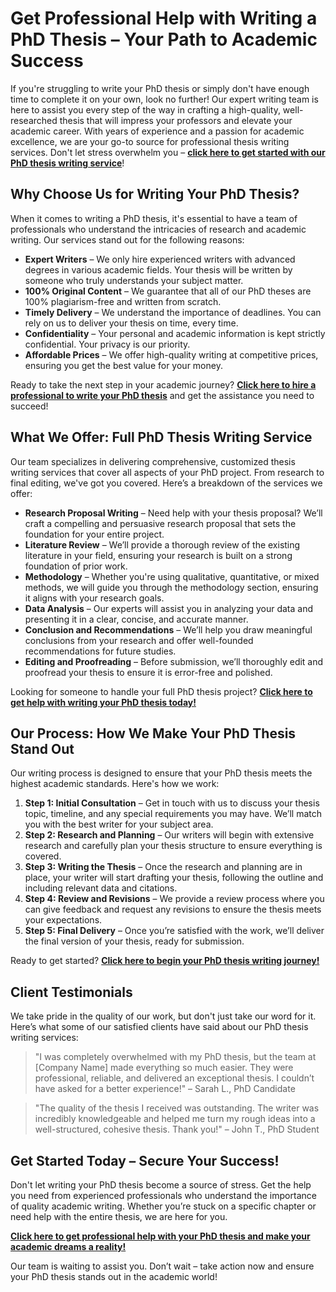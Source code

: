 # Get Professional Help with Writing a PhD Thesis – Your Path to Academic Success

If you're struggling to write your PhD thesis or simply don't have enough time to complete it on your own, look no further! Our expert writing team is here to assist you every step of the way in crafting a high-quality, well-researched thesis that will impress your professors and elevate your academic career. With years of experience and a passion for academic excellence, we are your go-to source for professional thesis writing services. Don't let stress overwhelm you – **[click here to get started with our PhD thesis writing service](https://tinyurl.com/topessay?keyword=writing+a+phd+thesis)**!

## Why Choose Us for Writing Your PhD Thesis?

When it comes to writing a PhD thesis, it's essential to have a team of professionals who understand the intricacies of research and academic writing. Our services stand out for the following reasons:

- **Expert Writers** – We only hire experienced writers with advanced degrees in various academic fields. Your thesis will be written by someone who truly understands your subject matter.
- **100% Original Content** – We guarantee that all of our PhD theses are 100% plagiarism-free and written from scratch.
- **Timely Delivery** – We understand the importance of deadlines. You can rely on us to deliver your thesis on time, every time.
- **Confidentiality** – Your personal and academic information is kept strictly confidential. Your privacy is our priority.
- **Affordable Prices** – We offer high-quality writing at competitive prices, ensuring you get the best value for your money.

Ready to take the next step in your academic journey? **[Click here to hire a professional to write your PhD thesis](https://tinyurl.com/topessay?keyword=writing+a+phd+thesis)** and get the assistance you need to succeed!

## What We Offer: Full PhD Thesis Writing Service

Our team specializes in delivering comprehensive, customized thesis writing services that cover all aspects of your PhD project. From research to final editing, we've got you covered. Here’s a breakdown of the services we offer:

- **Research Proposal Writing** – Need help with your thesis proposal? We’ll craft a compelling and persuasive research proposal that sets the foundation for your entire project.
- **Literature Review** – We’ll provide a thorough review of the existing literature in your field, ensuring your research is built on a strong foundation of prior work.
- **Methodology** – Whether you're using qualitative, quantitative, or mixed methods, we will guide you through the methodology section, ensuring it aligns with your research goals.
- **Data Analysis** – Our experts will assist you in analyzing your data and presenting it in a clear, concise, and accurate manner.
- **Conclusion and Recommendations** – We’ll help you draw meaningful conclusions from your research and offer well-founded recommendations for future studies.
- **Editing and Proofreading** – Before submission, we’ll thoroughly edit and proofread your thesis to ensure it is error-free and polished.

Looking for someone to handle your full PhD thesis project? **[Click here to get help with writing your PhD thesis today!](https://tinyurl.com/topessay?keyword=writing+a+phd+thesis)**

## Our Process: How We Make Your PhD Thesis Stand Out

Our writing process is designed to ensure that your PhD thesis meets the highest academic standards. Here's how we work:

1. **Step 1: Initial Consultation** – Get in touch with us to discuss your thesis topic, timeline, and any special requirements you may have. We’ll match you with the best writer for your subject area.
2. **Step 2: Research and Planning** – Our writers will begin with extensive research and carefully plan your thesis structure to ensure everything is covered.
3. **Step 3: Writing the Thesis** – Once the research and planning are in place, your writer will start drafting your thesis, following the outline and including relevant data and citations.
4. **Step 4: Review and Revisions** – We provide a review process where you can give feedback and request any revisions to ensure the thesis meets your expectations.
5. **Step 5: Final Delivery** – Once you’re satisfied with the work, we’ll deliver the final version of your thesis, ready for submission.

Ready to get started? **[Click here to begin your PhD thesis writing journey!](https://tinyurl.com/topessay?keyword=writing+a+phd+thesis)**

## Client Testimonials

We take pride in the quality of our work, but don't just take our word for it. Here’s what some of our satisfied clients have said about our PhD thesis writing services:

> "I was completely overwhelmed with my PhD thesis, but the team at [Company Name] made everything so much easier. They were professional, reliable, and delivered an exceptional thesis. I couldn’t have asked for a better experience!" – Sarah L., PhD Candidate

> "The quality of the thesis I received was outstanding. The writer was incredibly knowledgeable and helped me turn my rough ideas into a well-structured, cohesive thesis. Thank you!" – John T., PhD Student

## Get Started Today – Secure Your Success!

Don't let writing your PhD thesis become a source of stress. Get the help you need from experienced professionals who understand the importance of quality academic writing. Whether you’re stuck on a specific chapter or need help with the entire thesis, we are here for you.

**[Click here to get professional help with your PhD thesis and make your academic dreams a reality!](https://tinyurl.com/topessay?keyword=writing+a+phd+thesis)**

Our team is waiting to assist you. Don’t wait – take action now and ensure your PhD thesis stands out in the academic world!
